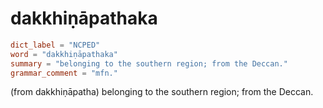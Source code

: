# dakkhiṇāpathaka

``` toml
dict_label = "NCPED"
word = "dakkhiṇāpathaka"
summary = "belonging to the southern region; from the Deccan."
grammar_comment = "mfn."
```

(from dakkhiṇāpatha) belonging to the southern region; from the Deccan.

